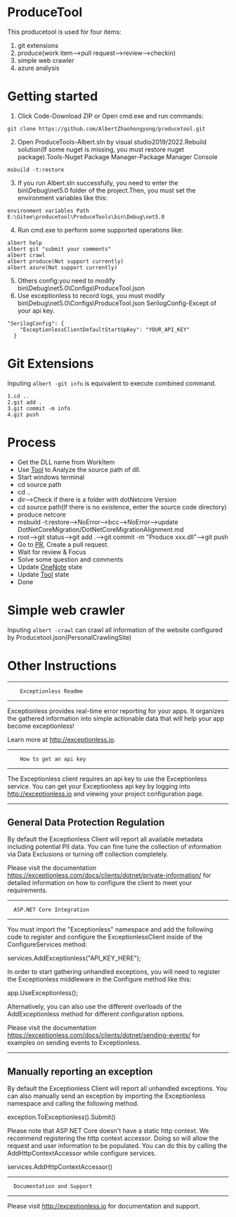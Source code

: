 # ProduceTool
This producetool is used for four items:
1. git extensions
2. produce(work item-->pull request-->review-->checkin)
3. simple web crawler
4. azure analysis

# Getting started
1. Click Code-Download ZIP or Open cmd.exe and run commands:
```
git clone https://github.com/AlbertZhaohongyong/producetool.git
```
2. Open ProduceTools-Albert.sln by visual studio2019/2022.Rebuild solution(If some nuget is missing, you must restore nuget package).Tools-Nuget Package Manager-Package Manager Console
```
msbuild -t:restore
```
3. If you run Albert.sln successfully, you need to enter the bin\Debug\net5.0 folder of the project.Then, you must set the environment variables like this:
```
environment variables Path E:\Gitee\producetool\ProduceTools\bin\Debug\net5.0
```
4. Run cmd.exe to perform some supported operations like:
```
albert help
albert git "submit your comments"
albert crawl
albert produce(Not support currently)
albert azure(Not support currently)
```
5. Others config:you need to modify bin\Debug\net5.0\Configs\ProduceTool.json
6. Use exceptionless to record logs, you must modify bin\Debug\net5.0\Configs\ProduceTool.json SerilogConfig-Except of your api key.
```
"SerilogConfig": {
    "ExceptionlessClientDefaultStartUpKey": "YOUR_API_KEY"
  }
```
# Git Extensions
Inputing ```albert -git info``` is equivalent to execute combined command.
```
1.cd ..
2.git add .
3.git commit -m info
4.git push
```

# Process
- Get the DLL name from WorkItem
- Use [Tool](http://10.158.22.18/#/QueryAssemblyDetail) to Analyze the source path of dll.
- Start windows terminal
- cd source path
- cd ..
- dir-->Check if there is a folder with dotNetcore Version
- cd source path(If there is no existence, enter the source code directory)
- produce netcore
- msbuild -t:restore-->NoError-->bcc-->NoError-->update DotNetCoreMigration/DotNetCoreMigrationAlignment.md
- root-->git status-->git add .-->git commit -m "Produce xxx.dll"-->git push
- Go to [PR](https://o365exchange.visualstudio.com/O365%20Core/_workitems/edit/1780212/), Create a pull request.
- Wait for review & Focus
- Solve some question and comments
- Update [OneNote](https://microsoftapc-my.sharepoint.com/:o:/r/personal/v-texu_microsoft_com/_layouts/15/Doc.aspx?sourcedoc=%7Bd42fa092-9b22-4fb3-b194-0176df355d83%7D&action=edit&wd=target(Produce.one%7CD63373F8-D85E-4ACB-A1AD-F7EF27486E29%2FMapiHttp%20Produce%20for%202021-Aug-Sprint8%7Cee2ac6c6-8a84-428e-a45b-08d143a646d5%2F)) state 
- Update [Tool](http://10.158.22.18/#/QueryAssemblyDetail) state
- Done

# Simple web crawler
Inputing ```albert -crawl``` can crawl all information of the website configured by Producetool.json(PersonalCrawlingSite)

# Other Instructions
-------------------------------------
        Exceptionless Readme
-------------------------------------
Exceptionless provides real-time error reporting for your apps. It organizes the
gathered information into simple actionable data that will help your app become
exceptionless!

Learn more at http://exceptionless.io.

-------------------------------------
        How to get an api key
-------------------------------------
The Exceptionless client requires an api key to use the Exceptionless service.
You can get your Exceptionless api key by logging into http://exceptionless.io
and viewing your project configuration page.

-------------------------------------
  General Data Protection Regulation
-------------------------------------
By default the Exceptionless Client will report all available metadata including potential PII data.
You can fine tune the collection of information via Data Exclusions or turning off collection completely.

Please visit the documentation https://exceptionless.com/docs/clients/dotnet/private-information/
for detailed information on how to configure the client to meet your requirements.

-------------------------------------
      ASP.NET Core Integration
-------------------------------------
You must import the "Exceptionless" namespace and add the following code to register and configure
the ExceptionlessClient inside of the ConfigureServices method:

services.AddExceptionless("API_KEY_HERE");

In order to start gathering unhandled exceptions, you will need to register the Exceptionless
middleware in the Configure method like this:

app.UseExceptionless();

Alternatively, you can also use the different overloads of the AddExceptionless method
for different configuration options.

Please visit the documentation https://exceptionless.com/docs/clients/dotnet/sending-events/
for examples on sending events to Exceptionless.

-------------------------------------
   Manually reporting an exception
-------------------------------------
By default the Exceptionless Client will report all unhandled exceptions. You can
also manually send an exception by importing the Exceptionless namespace and calling
the following method.

exception.ToExceptionless().Submit()

Please note that ASP.NET Core doesn't have a static http context. We recommend registering
the http context accessor. Doing so will allow the request and user information to be populated.
You can do this by calling the AddHttpContextAccessor while configure services.

services.AddHttpContextAccessor()

-------------------------------------
      Documentation and Support
-------------------------------------
Please visit http://exceptionless.io for documentation and support.
